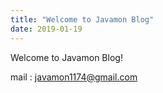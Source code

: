```yaml
---
title: "Welcome to Javamon Blog"
date: 2019-01-19
---
```


Welcome to Javamon Blog!

mail : javamon1174@gmail.com